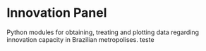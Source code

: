 # Innovation Panel
Python modules for obtaining, treating and plotting data regarding innovation capacity in Brazilian metropolises.
teste
